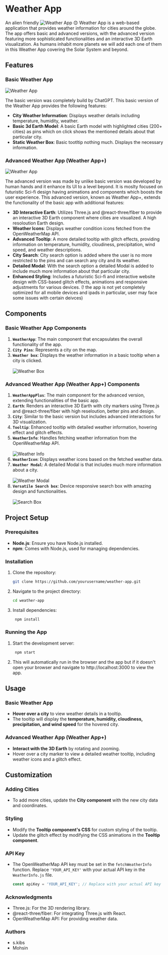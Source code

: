 # Weather App
An alien friendly ![Weather App](weather-app-ps.vercel.app) 😊
Weather App is a web-based application that provides weather information for cities around the globe. The app offers basic and advanced versions, with the advanced version featuring more sophisticated functionalities and an interactive 3D Earth visualization. As humans inhabit more planets we will add each one of them in this Weather App covering the Solar System and beyond.

## Features

### Basic Weather App

![Weather App](Readme%20SS/Basic%20Weather.png)

The basic version was completely build by ChatGPT. This basic version of the Weather App provides the following features:

- **City Weather Information**: Displays weather details including temperature, humidity, weather.
- **Basic 3d Earth Model**: A basic Earth model with highlighted cities (200+ cities) as pins which on click shows the mentioned details about that particular city.
- **Static Weather Box**: Basic tootltip nothing much. Displays the necessary information.

### Advanced Weather App (Weather App+)

![Weather App](Readme%20SS/Adv%20Weather.png)

The advanced version was made by unlike basic version was developed by human hands and it enhance its UI to a level beyond. It is moslty focused on futuristic Sci-fi design having animations and components which boosts the user experience. This advanced version, known as Weather App+, extends the functionality of the basic app with additional features:

- **3D Interactive Earth**: Utilizes Three.js and @react-three/fiber to provide an interactive 3D Earth component where cities are visualized. A high resoloution Earth design.
- **Weather Icons**: Displays weather condition icons fetched from the OpenWeatherMap API.
- **Advanced Tooltip**: A more detailed tooltip with glitch effects, providing information on temperature, humidity, cloudiness, precipitation, wind speed, and weather descriptions.
- **City Search**: City search option is added where the user is no more restricted to the pins and can search any city and its weather.
- **Detailed Modal**: With the search option a detailed Modal is added to include much more information about that particular city.
- **Enhanced Styling**: Includes a futuristic Sci-fi and interactive website design with CSS-based glitch effects, animations and responsive adjustments for various devices. (! the app is not yet completely optimized for all mobile devices and ipads in particular, user may face some issues with certain deivces)

## Components

### Basic Weather App Components

1. **`WeatherApp`**: The main component that encapsulates the overall functionality of the app.
2. **`City Pins`**: Represents a city on the map.
3. **`Weather box`**: Displays the weather information in a basic tooltip when a city is clicked.</br>
    </br>![Weather Box](Readme%20SS/Basic%20Weather%20box.png)

### Advanced Weather App (Weather App+) Components

1. **`WeatherAppPlus`**: The main component for the advanced version, extending functionalities of the basic app.
2. **`Earth`**: Renders an interactive 3D Earth with city markers using Three.js and @react-three/fiber with high reseloution, better pins and design.
3. **`City`**: Similar to the basic version but includes advanced interactions for 3D visualization.
4. **`Tooltip`**: Enhanced tooltip with detailed weather information, hovering effect and glitch effects.
5. **`WeatherInfo`**: Handles fetching weather information from the OpenWeatherMap API.</br>
    </br>![Weather Info](Readme%20SS/Adv%20Tooltip.png) </br>
6. **`WeatherIcon`**: Displays weather icons based on the fetched weather data.</br>
7. **`Weather Modal`**: A detailed Modal is that includes much more information about a city.</br>
    </br>![Weather Modal](Readme%20SS/Adv%20Modal.png)</br>
8. **`Versatile Search box`**: Device responsive search box with amazing design and functionalities.</br>
    </br>![Search Box](Readme%20SS/Adv%20Search.png)

## Project Setup

### Prerequisites

- **Node.js**: Ensure you have Node.js installed.
- **npm**: Comes with Node.js, used for managing dependencies.

### Installation

1. Clone the repository:
   ```bash
   git clone https://github.com/yourusername/weather-app.git

2. Navigate to the project directory:
   ```bash
   cd weather-app
3. Install dependencies:
   ```bash
    npm install

### Running the App

1. Start the development server:
   ```bash
    npm start
2. This will automatically run in the browser and the app but if it doesn't open your browser and navigate to http://localhost:3000 to view the app.

## Usage

### Basic Weather App

- **Hover over a city** to view weather details in a tooltip.
- The tooltip will display the **temperature, humidity, cloudiness, precipitation, and wind speed** for the hovered city.

### Advanced Weather App (Weather App+)

- **Interact with the 3D Earth** by rotating and zooming.
- Hover over a city marker to view a detailed weather tooltip, including weather icons and a glitch effect.

## Customization

### Adding Cities

- To add more cities, update the **City component** with the new city data and coordinates.

### Styling

- Modify the **Tooltip component's CSS** for custom styling of the tooltip.
- Update the glitch effect by modifying the CSS animations in the **Tooltip component**.

### API Key

- The OpenWeatherMap API key must be set in the `fetchWeatherInfo` function. Replace `'YOUR_API_KEY'` with your actual API key in the `WeatherInfo.js` file.

  ```javascript
  const apiKey = 'YOUR_API_KEY'; // Replace with your actual API key
### Acknowledgments

 - Three.js: For the 3D rendering library.
 - @react-three/fiber: For integrating Three.js with React.
 - OpenWeatherMap API: For providing weather data.

### Authors
 - s.kibs
 - Mohsin 
